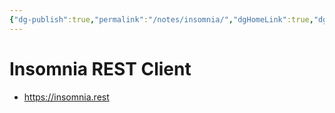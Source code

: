 ```yaml
---
{"dg-publish":true,"permalink":"/notes/insomnia/","dgHomeLink":true,"dgPassFrontmatter":false}
---
```


# Insomnia REST Client

- <https://insomnia.rest>

